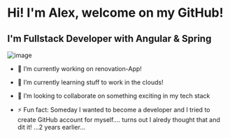 # Hi! I'm Alex, welcome on my GitHub!
## I'm Fullstack Developer with Angular & Spring 

![image](https://github.com/user-attachments/assets/bfd4a36b-5116-42d3-8255-e996568ad187)

- 🔭 I’m currently working on renovation-App!
- 🌱 I’m currently learning stuff to work in the clouds!
- 👯 I’m looking to collaborate on something exciting in my tech stack

- ⚡ Fun fact: Someday I wanted to become a developer and I tried to create GitHub account for myself.... turns out I alredy thought that and dit it! ...2 years earlier...
